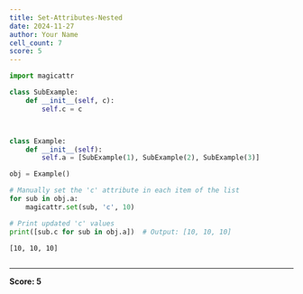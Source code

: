 ```yaml
---
title: Set-Attributes-Nested
date: 2024-11-27
author: Your Name
cell_count: 7
score: 5
---
```


```python
import magicattr


```


```python
class SubExample:
    def __init__(self, c):
        self.c = c




```


```python
class Example:
    def __init__(self):
        self.a = [SubExample(1), SubExample(2), SubExample(3)]


```


```python
obj = Example()


```


```python
# Manually set the 'c' attribute in each item of the list
for sub in obj.a:
    magicattr.set(sub, 'c', 10)


```


```python
# Print updated 'c' values
print([sub.c for sub in obj.a])  # Output: [10, 10, 10]
```

    [10, 10, 10]



```python

```


---
**Score: 5**
